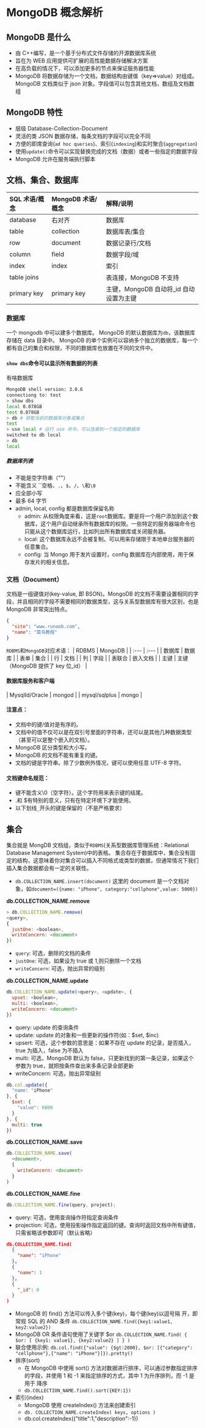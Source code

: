 # MongoDB 概念解析

## MongoDB 是什么

- 由 C++编写，是一个基于分布式文件存储的开源数据库系统
- 旨在为 WEB 应用提供可扩展的高性能数据存储解决方案
- 在高负载的情况下，可以添加更多的节点来保证服务器性能
- MongoDB 将数据存储为一个文档，数据结构由键值（key=>value）对组成。MongoDB 文档类似于 json 对象。字段值可以包含其他文档，数组及文档数组

## MongoDB 特性

- 层级 Database-Collection-Document
- 灵活的类 JSON 数据存储，每条文档的字段可以完全不同
- 方便的即席查询(`ad hoc queries`)、索引(`indexing`)和实时聚合(`aggregation`)
- 使用`update()`命令可以实现替换完成的文档（数据）或者一些指定的数据字段
- MongoDB 允许在服务端执行脚本

## 文档、集合、数据库

| SQL 术语/概念 | MongoDB 术语/概念 | 解释/说明                               |
| :------------ | :---------------- | :-------------------------------------- |
| database      | 右对齐            | 数据库                                  |
| table         | collection        | 数据库表/集合                           |
| row           | document          | 数据记录行/文档                         |
| column        | field             | 数据字段/域                             |
| index         | index             | 索引                                    |
| table joins   |                   | 表连接，MongoDB 不支持                  |
| primary key   | primary key       | 主键，MongoDB 自动将\_id 自动设置为主键 |

### 数据库

一个 mongodb 中可以建多个数据库。
MongoDB 的默认数据库为`db`，该数据库存储在 data 目录中。
MongoDB 的单个实例可以容纳多个独立的数据库，每一个都有自己的集合和权限，不同的数据库也放置在不同的文件中。

#### `show dbs`命令可以显示所有数据的列表

有啥数据库

```bash
MongoDB shell version: 3.0.6
connectiong to: test
> show dbs
local 0.078GB
test 0.078GB
> db # 获取当前的数据库对象或集合
test
> use local # 运行 use 命令，可以连接到一个指定的数据库
switched to db local
> db
local
```

##### 数据库列表

- 不能是空字符串（""）
- 不能含义 ``空格、`.`、`$`、`/`、`\`和`\0`
- 应全部小写
- 最多 64 字节
- admin, local, config 都是数据库保留名称
  - admin: 从权限角度来看，这是`root`数据库。要是将一个用户添加到这个数据库，这个用户自动继承所有数据库的权限。一些特定的服务器端命令也只能从这个数据库运行，比如列出所有数据库或关闭服务器。
  - local: 这个数据库永远不会被复制。可以用来存储限于本地单台服务器的任意集合。
  - config: 当 Mongo 用于发片设置时，config 数据库在内部使用，用于保存发片的相关信息。

### 文档（Document）

文档是一组键值对(key-value, 即 BSON)。MongoDB 的文档不需要设置相同的字段，并且相同的字段不需要相同的数据类型，这与关系型数据库有很大区别，也是 MongoDB 非常突出特点。

```json
{
  "site": "www.runoob.com",
  "name": "菜鸟教程"
}
```

`RDBMS`和`MongoDB`对应术语：
| RDBMS | MongoDB |
| :--- | :--- |
| 数据库 | 数据库 |
| 表单 | 集合 |
| 行 | 文档 |
| 列 | 字段 |
| 表联合 | 嵌入文档 |
| 主键 | 主键（MongoDB 提供了 key 位\_id） |

#### 数据库服务和客户端

| MysqlId/Oracle | mongod |
| mysql/sqlplus | mongo |

#### 注意点：

- 文档中的键/值对是有序的。
- 文档中的值不仅可以是在双引号里面的字符串，还可以是其他几种数据类型（甚至可以是整个嵌入的文档）。
- MongoDB 区分类型和大小写。
- MongoDB 的文档不能有重复的键。
- 文档的键是字符串。除了少数例外情况，键可以使用任意 UTF-8 字符。

#### 文档键命名规范：

- 键不能含义\0（空字符）。这个字符用来表示键的结尾。
- .和 \$有特别的意义，只有在特定环境下才能使用。
- 以下划线`_`开头的键是保留的（不是严格要求）

## 集合

集合就是 MongDB 文档组，类似于`RDBMS`(关系型数据库管理系统：Relational Database Management System)中的表格。
集合存在于数据库中，集合没有固定的结构，这意味着你对集合可以插入不同格式或类型的数据，但通常情况下我们插入集合数据都会有一定的关联性。

- `db.COLLECTION_NAME.insert(document)`
  这里的 document 是一个文档对象，如`document=({name: "iPhone", category:"cellphone",value: 5000})`

**db.COLLECTION_NAME.remove**

```js
> db.COLLECTION_NAME.remove(
<query>,
{
  justOne: <boolean>,
  writeConcern: <document>
})
```

- `query`: 可选，删除的文档的条件
- `justOne`: 可选，如果设为 true 或 1,则只删除一个文档
- `writeConcern`: 可选，抛出异常的级别

**db.COLLECTION_NAME.update**

```js
db.COLLECTION_NAME.update(<query>, <update>, {
  upset: <boolean>,
  multi: <boolean>,
  writeConcern: <document>
})
```

- query: update 的查询条件
- update: update 的对象和一些更新的操作符(如：$set, $inc)
- upsert: 可选，这个参数的意思是：如果不存在 update 的记录，是否插入，true 为插入，false 为不插入
- multi: 可选，MongoDB 默认为 false，只更新找到的第一条记录，如果这个参数为 true，就把按条件查出来多条记录全部更新
- writeConcern: 可选，抛出异常级别

```js
db.col.update({
  "name: "iPhone"
}, {
  $set: {
    "value": 6000
  }
}, {
  multi: true
})
```

**db.COLLECTION_NAME.save**

```js
db.COLLECTION_NAME.save(
  <document>,
  {
    writeConcern: <document>
  }
)
```

**db.COLLECTION_NAME.fine**

```js
db.COLLECTION_NAME.fine(query, project);
```

- query: 可选，使用查询操作符指定查询条件
- projection: 可选，使用投影操作指定返回的键。查询时返回文档中所有键值，只需省略该参数即可（默认省略）

```json
db.COLLECTION_NAME.find(
  {
    "name": "iPhone"
  },
  {
    "name": 1
  },
  {
    "_id": 0
  }
)
```

- MongoDB 的 find() 方法可以传入多个键(key)，每个键(key)以逗号隔 开，即常规 SQL 的 AND 条件
  `db.COLLECTION_NAME.find({key1:value1, key2:value2})`
- MongoDB OR 条件语句使用了关键字 \$or
  `db.COLLECTION_NAME.find( { $or: [ {key1: value1}, {key2:value2} ] } )`
- 联合使用示例:
  `db.col.find({"value": {$gt:2000}, $or: [{"category": "cellphone"},{"name": "iPhone"}]}).pretty()`
- 排序(sort)
  - 在 MongoDB 中使用 sort() 方法对数据进行排序，可以通过参数指定排序的字段，并使用 1 和 -1 来指定排序的方式，其中 1 为升序排列，而 -1 是用于 降序
  - `db.COLLECTION_NAME.find().sort({KEY:1})`
- 索引(index)
  - MongoDB 使用 createIndex() 方法来创建索引
  - `db. COLLECTION_NAME.createIndex( keys, options )`
  - db.col.createIndex({"title":1,"description":-1})

